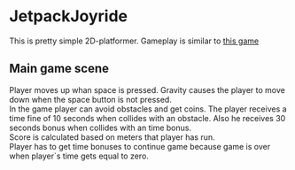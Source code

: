 # JetpackJoyride

This is pretty simple 2D-platformer. Gameplay is similar to [this game](https://apps.apple.com/ua/app/jetpack-joyride/id457446957?l=uk)

## Main game scene

Player moves up whan space is pressed. Gravity causes the player to move down when the space button is not pressed.<br />
In the game player can avoid obstacles and get coins. The player receives a time fine of 10 seconds when collides with an obstacle. Also he receives 30 seconds bonus when collides with an time bonus.<br />
Score is calculated based on meters that player has run.<br />
Player has to get time bonuses to continue game because game is over when player\`s time gets equal to zero.<br />
